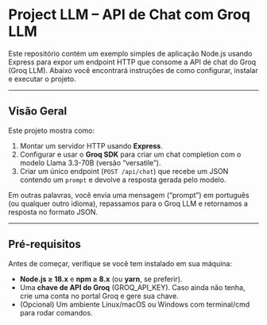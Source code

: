 # Project LLM – API de Chat com Groq LLM

Este repositório contém um exemplo simples de aplicação Node.js usando Express para expor um endpoint HTTP que consome a API de chat do Groq (Groq LLM). Abaixo você encontrará instruções de como configurar, instalar e executar o projeto.

---

## Visão Geral

Este projeto mostra como:
1. Montar um servidor HTTP usando **Express**.  
2. Configurar e usar o **Groq SDK** para criar um chat completion com o modelo Llama 3.3-70B (versão “versatile”).  
3. Criar um único endpoint (`POST /api/chat`) que recebe um JSON contendo um `prompt` e devolve a resposta gerada pelo modelo.

Em outras palavras, você envia uma mensagem (“prompt”) em português (ou qualquer outro idioma), repassamos para o Groq LLM e retornamos a resposta no formato JSON.

---

## Pré-requisitos

Antes de começar, verifique se você tem instalado em sua máquina:

- **Node.js ≥ 18.x** e **npm ≥ 8.x** (ou **yarn**, se preferir).  
- Uma **chave de API do Groq** (GROQ_API_KEY). Caso ainda não tenha, crie uma conta no portal Groq e gere sua chave.  
- (Opcional) Um ambiente Linux/macOS ou Windows com terminal/cmd para rodar comandos.
